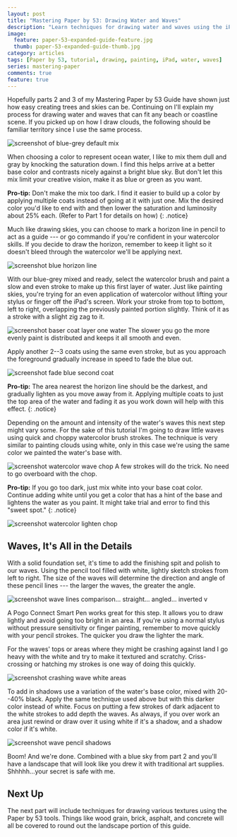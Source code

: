 ```yaml
---
layout: post
title: "Mastering Paper by 53: Drawing Water and Waves"
description: "Learn techniques for drawing water and waves using the iPad app Paper by 53."
image: 
  feature: paper-53-expanded-guide-feature.jpg
  thumb: paper-53-expanded-guide-thumb.jpg
category: articles
tags: [Paper by 53, tutorial, drawing, painting, iPad, water, waves]
series: mastering-paper
comments: true
feature: true
---
```


Hopefully parts 2 and 3 of my Mastering Paper by 53 Guide have shown just how easy creating trees and skies can be. Continuing on I'll explain my process for drawing water and waves that can fit any beach or coastline scene. If you picked up on how I draw clouds, the following should be familiar territory since I use the same process.

![screenshot of blue-grey default mix](http://placehold.it/900x350.jpg)

When choosing a color to represent ocean water, I like to mix them dull and gray by knocking the saturation down. I find this helps arrive at a better base color and contrasts nicely against a bright blue sky. But don't let this mix limit your creative vision, make it as blue or green as you want.

**Pro-tip:** Don't make the mix too dark. I find it easier to build up a color by applying multiple coats instead of going at it with just one. Mix the desired color you'd like to end with and then lower the saturation and luminosity about 25% each. (Refer to Part 1 for details on how)
{: .notice}

Much like drawing skies, you can choose to mark a horizon line in pencil to act as a guide --- or go commando if you're confident in your watercolor skills. If you decide to draw the horizon, remember to keep it light so it doesn't bleed through the watercolor we'll be applying next.

![screenshot blue horizon line](http://placehold.it/900x350.jpg)

With our blue-grey mixed and ready, select the watercolor brush and paint a slow and even stroke to make up this first layer of water. Just like painting skies, you're trying for an even application of watercolor without lifting your stylus or finger off the iPad's screen. Work your stroke from top to bottom, left to right, overlapping the previously painted portion slightly. Think of it as a stroke with a slight zig zag to it.

![screenshot baser coat layer one water](http://placehold.it/900x350.jpg)
The slower you go the more evenly paint is distributed and keeps it all smooth and even.

Apply another 2--3 coats using the same even stroke, but as you approach the foreground gradually increase in speed to fade the blue out.

![screenshot fade blue second coat](http://placehold.it/900x350.jpg)

**Pro-tip:** The area nearest the horizon line should be the darkest, and gradually lighten as you move away from it. Applying multiple coats to just the top area of the water and fading it as you work down will help with this effect.
{: .notice}

Depending on the amount and intensity of the water's waves this next step might vary some. For the sake of this tutorial I'm going to draw little waves using quick and choppy watercolor brush strokes. The technique is very similar to painting clouds using white, only in this case we're using the same color we painted the water's base with.

![screenshot watercolor wave chop](http://placehold.it/900x350.jpg)
A few strokes will do the trick. No need to go overboard with the chop.

**Pro-tip:** If you go too dark, just mix white into your base coat color. Continue adding white until you get a color that has a hint of the base and lightens the water as you paint. It might take trial and error to find this "sweet spot."
{: .notice}

![screenshot watercolor lighten chop](http://placehold.it/900x350.jpg)

## Waves, It's All in the Details

With a solid foundation set, it's time to add the finishing spit and polish to our waves. Using the pencil tool filled with white, lightly sketch strokes from left to right. The size of the waves will determine the direction and angle of these pencil lines --- the larger the waves, the greater the angle.

![screenshot wave lines comparison... straight... angled... inverted v](http://placehold.it/900x350.jpg)

A Pogo Connect Smart Pen works great for this step. It allows you to draw lightly and avoid going too bright in an area. If you're using a normal stylus without pressure sensitivity or finger painting, remember to move quickly with your pencil strokes. The quicker you draw the lighter the mark.

For the waves' tops or areas where they might be crashing against land I go heavy with the white and try to make it textured and scratchy. Criss-crossing or hatching my strokes is one way of doing this quickly.

![screenshot crashing wave white areas](http://placehold.it/900x350.jpg)

To add in shadows use a variation of the water's base color, mixed with 20--40% black. Apply the same technique used above but with this darker color instead of white. Focus on putting a few strokes of dark adjacent to the white strokes to add depth the waves. As always, if you over work an area just rewind or draw over it using white if it's a shadow, and a shadow color if it's white.

![screenshot wave pencil shadows](http://placehold.it/900x350.jpg)

Boom! And we're done. Combined with a blue sky from part 2 and you'll have a landscape that will look like you drew it with traditional art supplies. Shhhhh...your secret is safe with me.

## Next Up

The next part will include techniques for drawing various textures using the Paper by 53 tools. Things like wood grain, brick, asphalt, and concrete will all be covered to round out the landscape portion of this guide.